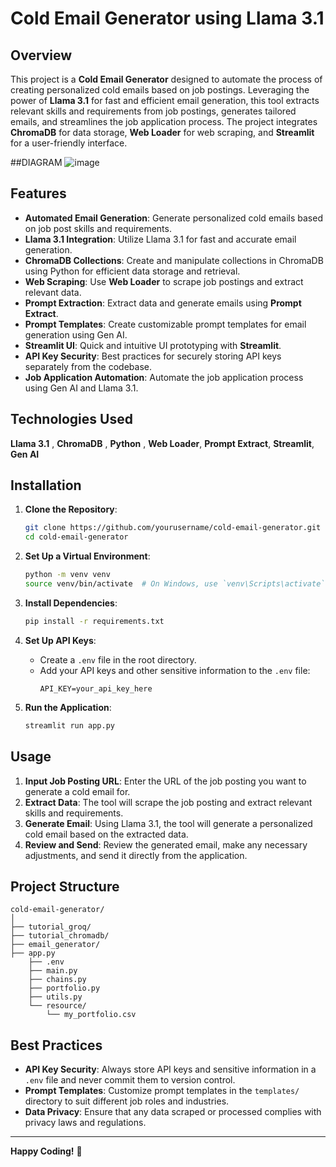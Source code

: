 # Cold Email Generator using Llama 3.1

## Overview

This project is a **Cold Email Generator** designed to automate the process of creating personalized cold emails based on job postings. Leveraging the power of **Llama 3.1** for fast and efficient email generation, this tool extracts relevant skills and requirements from job postings, generates tailored emails, and streamlines the job application process. The project integrates **ChromaDB** for data storage, **Web Loader** for web scraping, and **Streamlit** for a user-friendly interface.

##DIAGRAM
![image](https://github.com/user-attachments/assets/f15e2e38-9250-4f65-bd65-e5be3b9372f4)


## Features

- **Automated Email Generation**: Generate personalized cold emails based on job post skills and requirements.
- **Llama 3.1 Integration**: Utilize Llama 3.1 for fast and accurate email generation.
- **ChromaDB Collections**: Create and manipulate collections in ChromaDB using Python for efficient data storage and retrieval.
- **Web Scraping**: Use **Web Loader** to scrape job postings and extract relevant data.
- **Prompt Extraction**: Extract data and generate emails using **Prompt Extract**.
- **Prompt Templates**: Create customizable prompt templates for email generation using Gen AI.
- **Streamlit UI**: Quick and intuitive UI prototyping with **Streamlit**.
- **API Key Security**: Best practices for securely storing API keys separately from the codebase.
- **Job Application Automation**: Automate the job application process using Gen AI and Llama 3.1.

## Technologies Used

 **Llama 3.1** ,  **ChromaDB** ,  **Python** ,  **Web Loader**,  **Prompt Extract**,  **Streamlit**,  **Gen AI**
 
## Installation

1. **Clone the Repository**:
   ```bash
   git clone https://github.com/yourusername/cold-email-generator.git
   cd cold-email-generator
   ```

2. **Set Up a Virtual Environment**:
   ```bash
   python -m venv venv
   source venv/bin/activate  # On Windows, use `venv\Scripts\activate`
   ```

3. **Install Dependencies**:
   ```bash
   pip install -r requirements.txt
   ```

4. **Set Up API Keys**:
   - Create a `.env` file in the root directory.
   - Add your API keys and other sensitive information to the `.env` file:
     ```plaintext
     API_KEY=your_api_key_here
     ```

5. **Run the Application**:
   ```bash
   streamlit run app.py
   ```

## Usage

1. **Input Job Posting URL**: Enter the URL of the job posting you want to generate a cold email for.
2. **Extract Data**: The tool will scrape the job posting and extract relevant skills and requirements.
3. **Generate Email**: Using Llama 3.1, the tool will generate a personalized cold email based on the extracted data.
4. **Review and Send**: Review the generated email, make any necessary adjustments, and send it directly from the application.

## Project Structure

```
cold-email-generator/
│
├── tutorial_groq/          
├── tutorial_chromadb/      
├── email_generator/        
├── app.py                  
    ├── .env                    
    ├── main.py                 
    ├── chains.py               
    ├── portfolio.py            
    ├── utils.py                
    └── resource/               
        └── my_portfolio.csv      
```

## Best Practices

- **API Key Security**: Always store API keys and sensitive information in a `.env` file and never commit them to version control.
- **Prompt Templates**: Customize prompt templates in the `templates/` directory to suit different job roles and industries.
- **Data Privacy**: Ensure that any data scraped or processed complies with privacy laws and regulations.

---

**Happy Coding!** 🚀

